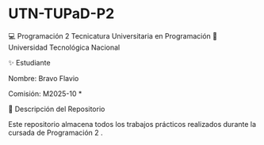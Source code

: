 # UTN-TUPaD-P2

💻 Programación 2
Tecnicatura Universitaria en Programación
📍 Universidad Tecnológica Nacional

✨ Estudiante

Nombre: Bravo Flavio

Comisión: M2025-10 *

📂 Descripción del Repositorio

Este repositorio almacena todos los trabajos prácticos realizados durante la cursada de Programación 2 . 

